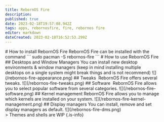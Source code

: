 ```yaml
---
title: RebornOS Fire
description: 
published: true
date: 2023-02-18T19:57:08.942Z
tags: apps, rebornosfire, fire, rebornos fire
editor: markdown
dateCreated: 2023-02-18T16:52:53.299Z
---
```


\# How to install RebornOS Fire RebornOS Fire can be installed with the command \`\`\` sudo pacman -S rebornos-fire \`\`\` # How to use RebornOS Fire ## Desktops and Window Managers You can install new desktop environments & window managers (keep in mind installing multiple desktops on a single system might break things and is not recommend) !\[\](/rebornos-fire-appearance.png) ## Tweaks  RebornOS Fire offers several tweaks. !\[\](/rebornos-fire-tweaks.png) ## Software  RebornOS Fire allows you to select popular software from several categories. !\[\](/rebornos-fire-software.png) ## Kernel management RebornOS Fire allows you to manage which kernels are installed on your system. !\[\](/rebornos-fire-kernel-management.png) ## Display managers You can install, remove and set display managers as default. !\[\](/rebornos-fire-dms.png)  
\> Themes and shells are WIP {.is-info}